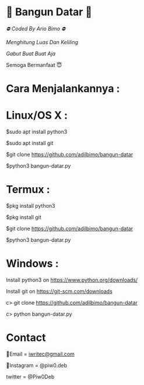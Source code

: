 # 📂 Bangun Datar 📂

*⛔ Coded By Ario Bimo ⛔*

*Menghitung Luas Dan Keliling*

*Gabut Buat Buat Aja*

Semoga Bermanfaat 😇

# Cara Menjalankannya : 

# Linux/OS X : 
$sudo apt install python3

$sudo apt install git

$git clone https://github.com/adilbimo/bangun-datar

$python3 bangun-datar.py

# Termux :
$pkg install python3

$pkg install git

$git clone https://github.com/adilbimo/bangun-datar

$python3 bangun-datar.py

# Windows : 
Install python3 on https://www.python.org/downloads/

Install git on https://git-scm.com/downloads 

c> git clone https://github.com/adilbimo/bangun-datar

c> python bangun-datar.py



# Contact

📩Email = iwritec@gmail.com

📱Instagram = @piw0.deb

twitter   = @Piw0Deb
